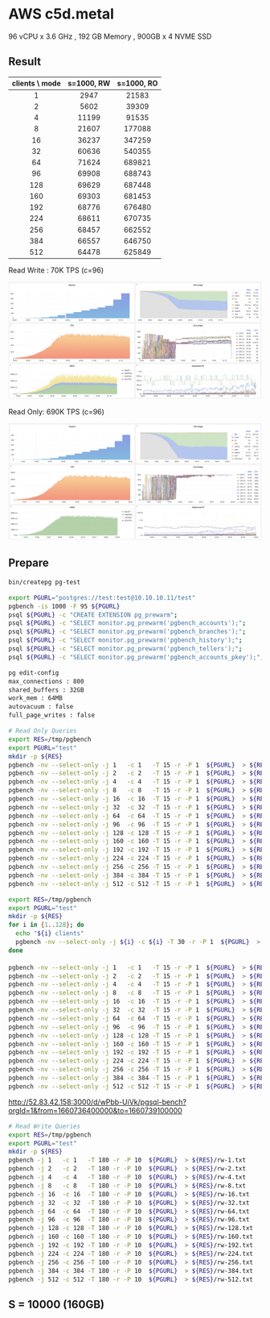 # AWS c5d.metal

96 vCPU x 3.6 GHz , 192 GB Memory , 900GB x 4 NVME SSD



## Result

| clients \ mode | s=1000, RW | s=1000, RO |
| :------------: | :--------: | :--------: |
|       1        |    2947    |   21583    |
|       2        |    5602    |   39309    |
|       4        |   11199    |   91535    |
|       8        |   21607    |   177088   |
|       16       |   36237    |   347259   |
|       32       |   60636    |   540355   |
|       64       |   71624    |   689821   |
|       96       |   69908    |   688743   |
|      128       |   69629    |   687448   |
|      160       |   69303    |   681453   |
|      192       |   68776    |   676480   |
|      224       |   68611    |   670735   |
|      256       |   68457    |   662552   |
|      384       |   66557    |   646750   |
|      512       |   64478    |   625849   |



Read Write : 70K TPS (c=96)

![](c5d-metal/s1000-rw.png)



Read Only: 690K TPS (c=96)

![](c5d-metal/s1000-ro.png)




## Prepare

```bash
bin/createpg pg-test
```

```bash
export PGURL="postgres://test:test@10.10.10.11/test"
pgbench -is 1000 -F 95 ${PGURL}
psql ${PGURL} -c "CREATE EXTENSION pg_prewarm";
psql ${PGURL} -c "SELECT monitor.pg_prewarm('pgbench_accounts');";
psql ${PGURL} -c "SELECT monitor.pg_prewarm('pgbench_branches');";
psql ${PGURL} -c "SELECT monitor.pg_prewarm('pgbench_history');";
psql ${PGURL} -c "SELECT monitor.pg_prewarm('pgbench_tellers');";
psql ${PGURL} -c "SELECT monitor.pg_prewarm('pgbench_accounts_pkey');";
```

```bash
pg edit-config
max_connections : 800
shared_buffers : 32GB
work_mem : 64MB
autovacuum : false
full_page_writes : false
```

```bash
# Read Only Queries
export RES=/tmp/pgbench
export PGURL="test"
mkdir -p ${RES}
pgbench -nv --select-only -j 1   -c 1   -T 15 -r -P 1  ${PGURL}  > ${RES}/ro-1.txt   
pgbench -nv --select-only -j 2   -c 2   -T 15 -r -P 1  ${PGURL}  > ${RES}/ro-2.txt   
pgbench -nv --select-only -j 4   -c 4   -T 15 -r -P 1  ${PGURL}  > ${RES}/ro-4.txt   
pgbench -nv --select-only -j 8   -c 8   -T 15 -r -P 1  ${PGURL}  > ${RES}/ro-8.txt   
pgbench -nv --select-only -j 16  -c 16  -T 15 -r -P 1  ${PGURL}  > ${RES}/ro-16.txt  
pgbench -nv --select-only -j 32  -c 32  -T 15 -r -P 1  ${PGURL}  > ${RES}/ro-32.txt  
pgbench -nv --select-only -j 64  -c 64  -T 15 -r -P 1  ${PGURL}  > ${RES}/ro-64.txt  
pgbench -nv --select-only -j 96  -c 96  -T 15 -r -P 1  ${PGURL}  > ${RES}/ro-96.txt  
pgbench -nv --select-only -j 128 -c 128 -T 15 -r -P 1  ${PGURL}  > ${RES}/ro-128.txt 
pgbench -nv --select-only -j 160 -c 160 -T 15 -r -P 1  ${PGURL}  > ${RES}/ro-160.txt 
pgbench -nv --select-only -j 192 -c 192 -T 15 -r -P 1  ${PGURL}  > ${RES}/ro-192.txt 
pgbench -nv --select-only -j 224 -c 224 -T 15 -r -P 1  ${PGURL}  > ${RES}/ro-224.txt 
pgbench -nv --select-only -j 256 -c 256 -T 15 -r -P 1  ${PGURL}  > ${RES}/ro-256.txt 
pgbench -nv --select-only -j 384 -c 384 -T 15 -r -P 1  ${PGURL}  > ${RES}/ro-384.txt
pgbench -nv --select-only -j 512 -c 512 -T 15 -r -P 1  ${PGURL}  > ${RES}/ro-512.txt 
```

```bash
export RES=/tmp/pgbench
export PGURL="test"
mkdir -p ${RES}
for i in {1..128}; do
  echo "${i} clients"
  pgbench -nv --select-only -j ${i} -c ${i} -T 30 -r -P 1  ${PGURL}  > ${RES}/ro-${i}.txt
done

pgbench -nv --select-only -j 1   -c 1   -T 15 -r -P 1  ${PGURL}  > ${RES}/ro-1.txt   
pgbench -nv --select-only -j 2   -c 2   -T 15 -r -P 1  ${PGURL}  > ${RES}/ro-2.txt   
pgbench -nv --select-only -j 4   -c 4   -T 15 -r -P 1  ${PGURL}  > ${RES}/ro-4.txt   
pgbench -nv --select-only -j 8   -c 8   -T 15 -r -P 1  ${PGURL}  > ${RES}/ro-8.txt   
pgbench -nv --select-only -j 16  -c 16  -T 15 -r -P 1  ${PGURL}  > ${RES}/ro-16.txt  
pgbench -nv --select-only -j 32  -c 32  -T 15 -r -P 1  ${PGURL}  > ${RES}/ro-32.txt  
pgbench -nv --select-only -j 64  -c 64  -T 15 -r -P 1  ${PGURL}  > ${RES}/ro-64.txt  
pgbench -nv --select-only -j 96  -c 96  -T 15 -r -P 1  ${PGURL}  > ${RES}/ro-96.txt  
pgbench -nv --select-only -j 128 -c 128 -T 15 -r -P 1  ${PGURL}  > ${RES}/ro-128.txt 
pgbench -nv --select-only -j 160 -c 160 -T 15 -r -P 1  ${PGURL}  > ${RES}/ro-160.txt 
pgbench -nv --select-only -j 192 -c 192 -T 15 -r -P 1  ${PGURL}  > ${RES}/ro-192.txt 
pgbench -nv --select-only -j 224 -c 224 -T 15 -r -P 1  ${PGURL}  > ${RES}/ro-224.txt 
pgbench -nv --select-only -j 256 -c 256 -T 15 -r -P 1  ${PGURL}  > ${RES}/ro-256.txt 
pgbench -nv --select-only -j 384 -c 384 -T 15 -r -P 1  ${PGURL}  > ${RES}/ro-384.txt
pgbench -nv --select-only -j 512 -c 512 -T 15 -r -P 1  ${PGURL}  > ${RES}/ro-512.txt
```

http://52.83.42.158:3000/d/wPbb-UiVk/pgsql-bench?orgId=1&from=1660736400000&to=1660739100000


```bash
# Read Write Queries
export RES=/tmp/pgbench
export PGURL="test"
mkdir -p ${RES}
pgbench -j 1   -c 1   -T 180 -r -P 10  ${PGURL}  > ${RES}/rw-1.txt   
pgbench -j 2   -c 2   -T 180 -r -P 10  ${PGURL}  > ${RES}/rw-2.txt   
pgbench -j 4   -c 4   -T 180 -r -P 10  ${PGURL}  > ${RES}/rw-4.txt   
pgbench -j 8   -c 8   -T 180 -r -P 10  ${PGURL}  > ${RES}/rw-8.txt   
pgbench -j 16  -c 16  -T 180 -r -P 10  ${PGURL}  > ${RES}/rw-16.txt  
pgbench -j 32  -c 32  -T 180 -r -P 10  ${PGURL}  > ${RES}/rw-32.txt  
pgbench -j 64  -c 64  -T 180 -r -P 10  ${PGURL}  > ${RES}/rw-64.txt  
pgbench -j 96  -c 96  -T 180 -r -P 10  ${PGURL}  > ${RES}/rw-96.txt  
pgbench -j 128 -c 128 -T 180 -r -P 10  ${PGURL}  > ${RES}/rw-128.txt 
pgbench -j 160 -c 160 -T 180 -r -P 10  ${PGURL}  > ${RES}/rw-160.txt 
pgbench -j 192 -c 192 -T 180 -r -P 10  ${PGURL}  > ${RES}/rw-192.txt 
pgbench -j 224 -c 224 -T 180 -r -P 10  ${PGURL}  > ${RES}/rw-224.txt 
pgbench -j 256 -c 256 -T 180 -r -P 10  ${PGURL}  > ${RES}/rw-256.txt 
pgbench -j 384 -c 384 -T 180 -r -P 10  ${PGURL}  > ${RES}/rw-384.txt
pgbench -j 512 -c 512 -T 180 -r -P 10  ${PGURL}  > ${RES}/rw-512.txt 
```









## S = 10000 (160GB)

